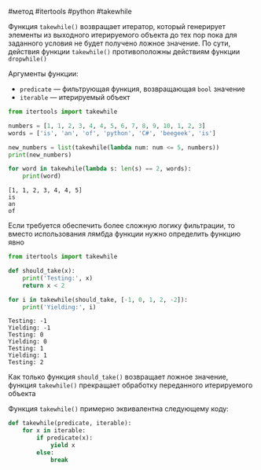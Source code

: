 #метод #itertools #python #takewhile

Функция `takewhile()` возвращает итератор, который генерирует элементы из выходного итерируемого объекта до тех пор пока для заданного условия не будет получено ложное значение. По сути, действия функции `takewhile()` противоположны действиям функции `dropwhile()`

Аргументы функции:
- `predicate` — фильтрующая функция, возвращающая `bool` значение
- `iterable` — итерируемый объект

```python
from itertools import takewhile

numbers = [1, 1, 2, 3, 4, 4, 5, 6, 7, 8, 9, 10, 1, 2, 3]
words = ['is', 'an', 'of', 'python', 'C#', 'beegeek', 'is']

new_numbers = list(takewhile(lambda num: num <= 5, numbers))
print(new_numbers)

for word in takewhile(lambda s: len(s) == 2, words):
    print(word)
```
```
[1, 1, 2, 3, 4, 4, 5]
is
an
of
```
Если требуется обеспечить более сложную логику фильтрации, то вместо использования лямбда функции нужно определить функцию явно
```python
from itertools import takewhile

def should_take(x):
    print('Testing:', x)
    return x < 2

for i in takewhile(should_take, [-1, 0, 1, 2, -2]):
    print('Yielding:', i)
```
```
Testing: -1
Yielding: -1
Testing: 0
Yielding: 0
Testing: 1
Yielding: 1
Testing: 2
```
Как только функция `should_take()` возвращает ложное значение, функция `takewhile()` прекращает обработку переданного итерируемого объекта

Функция `takewhile()` примерно эквивалентна следующему коду:
```python
def takewhile(predicate, iterable):
    for x in iterable:
        if predicate(x):
            yield x
        else:
            break
```
